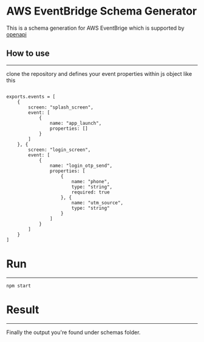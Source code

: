 # AWS EventBridge Schema Generator

This is a schema generation for AWS EventBrige which is supported by [openapi](https://swagger.io/specification/)

## How to use

<hr/>

clone the repository and defines your event properties within js object like this

```

exports.events = [
    {
        screen: "splash_screen",
        event: [
            {
                name: "app_launch",
                properties: []
            }
        ]
    }, {
        screen: "login_screen",
        event: [
            {
                name: "login_otp_send",
                properties: [
                    {
                        name: "phone",
                        type: "string",
                        required: true
                    }, {
                        name: "utm_source",
                        type: "string"
                    }
                ]
            }
        ]
    }
]

```

# Run
<hr/>

```
npm start
```

# Result
<hr/>
Finally the output you're found under schemas folder.